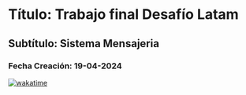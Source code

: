# Título: Trabajo final Desafío Latam
## Subtítulo: Sistema Mensajeria
### Fecha Creación: 19-04-2024

[![wakatime](https://wakatime.com/badge/user/018dd6cf-02af-4880-a973-c006dd48876a/project/018ef3c8-482a-4e11-939c-4510215c03a3.svg)](https://wakatime.com/badge/user/018dd6cf-02af-4880-a973-c006dd48876a/project/018ef3c8-482a-4e11-939c-4510215c03a3)